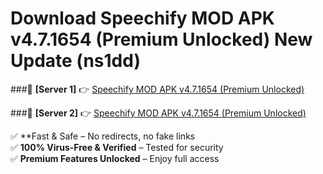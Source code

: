 # Download Speechify MOD APK v4.7.1654 (Premium Unlocked) New Update (ns1dd)  



###🔹 **[Server 1]** 👉 [Speechify MOD APK v4.7.1654 (Premium Unlocked)](https://apkcomod.com?title=Speechify_MOD_APK_v4.7.1654_(Premium_Unlocked)) 

###🔹 **[Server 2]** 👉 [Speechify MOD APK v4.7.1654 (Premium Unlocked)](https://apkcomod.com?title=Speechify_MOD_APK_v4.7.1654_(Premium_Unlocked))  

✅ **Fast & Safe – No redirects, no fake links  
✅ **100% Virus-Free & Verified** – Tested for security  
✅ **Premium Features Unlocked** – Enjoy full access  


